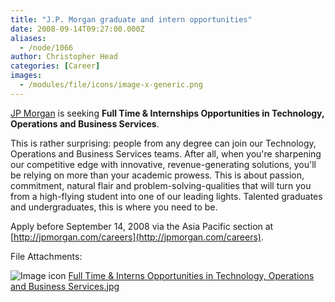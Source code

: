 ```yaml
---
title: "J.P. Morgan graduate and intern opportunities"
date: 2008-09-14T09:27:00.000Z
aliases:
  - /node/1066
author: Christopher Head
categories: [Career]
images:
  - /modules/file/icons/image-x-generic.png
---
```


[JP Morgan](http://jpmorgan.com) is seeking **Full Time & Internships Opportunities in Technology, Operations and Business Services**.

This is rather surprising: people from any degree can join our Technology, Operations and Business Services teams. After all, when you're sharpening our competitive edge with innovative, revenue-generating solutions, you'll be relying on more than your academic prowess. This is about passion, commitment, natural flair and problem-solving-qualities that will turn you from a high-flying student into one of our leading lights. Talented graduates and undergraduates, this is where you need to be.

Apply before September 14, 2008 via the Asia Pacific section at [http://jpmorgan.com/careers](http://jpmorgan.com/careers).

File Attachments: 

 ![Image icon](/modules/file/icons/image-x-generic.png "image/jpeg") [Full Time & Interns Opportunities in Technology, Operations and Business Services.jpg](https://ubccsss.org/files/Full%20Time%20%26%20Interns%20Opportunities%20in%20Technology%2C%20Operations%20and%20Business%20Services.jpg)
